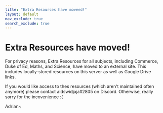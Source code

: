 ```yaml
---
title: "Extra Resources have moveed!"
layout: default
nav_exclude: true
search_exclude: true
---
```


# Extra Resources have moved!

For privacy reasons, Extra Resources for all subjects, including Commerce, Duke of Ed, Maths, and Science, have moved to an external site. This includes locally-stored resources on this server as well as Google Drive links.

If you would like access to thes resources (which aren't maintained often anymore) please contact aidswidjaja#2805 on Discord. Otherwise, really sorry for the incovenience :(

Adrian~